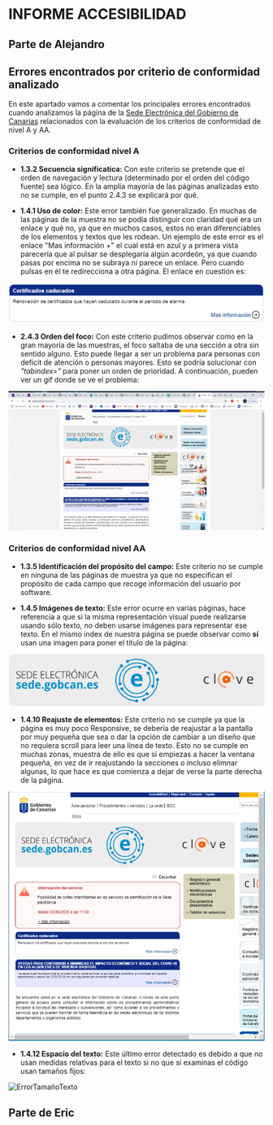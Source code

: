 # INFORME ACCESIBILIDAD

## Parte de Alejandro


## Errores encontrados por criterio de conformidad analizado

En este apartado vamos a comentar los principales errores encontrados cuando analizamos la página de la [Sede Electrónica del Gobierno de Canarias](https://sede.gobcan.es/sede/) relacionados con la evaluación de los criterios de conformidad de nivel A y AA.

### Criterios de conformidad nivel A

- **1.3.2 Secuencia significatica:** Con este criterio se pretende que el orden de navegación y lectura (determinado por el orden del código fuente) sea lógico. En la amplia mayoría de las páginas analizadas esto no se cumple, en el punto 2.4.3 se explicará por qué.

- **1.4.1 Uso de color:** Este error también fue generalizado. En muchas de las páginas de la muestra no se podía distinguir con claridad qué era un enlace y qué no, ya que en muchos casos, estos no eran diferenciables de los elementos y textos que les rodean. Un ejemplo de este error es el enlace "Mas información +" el cual está en azul y a primera vista parecería que al pulsar se desplegaría algún acordeón, ya que cuando pasas por encima no se subraya ni parece un enlace. Pero cuando pulsas en él te redirecciona a otra página. El enlace en cuestión es:

![ErrorColor](../public/media/img/ErrorColor.PNG)

- **2.4.3 Orden del foco:** Con este criterio pudimos observar como en la gran mayoría de las muestras, el foco saltaba de una sección a otra sin sentido alguno. Esto puede llegar a ser un problema para personas con deficit de atención o personas mayores. Esto se podría solucionar con *"tabindex="* para poner un orden de prioridad. A continuación, pueden ver un gif donde se ve el problema:

![ErrorFoco](../public/media/img/ErrorFoco.gif)


### Criterios de conformidad nivel AA

- **1.3.5 Identificación del propósito del campo:** Este criterio no se cumple en ninguna de las páginas de muestra ya que no especifican el propósito de cada campo que recoge información del usuario por software.

- **1.4.5 Imágenes de texto:** Este error ocurre en varias páginas, hace referencia a que si la misma representación visual puede realizarse usando sólo texto, no deben usarse imágenes para representar ese texto. En el mismo index de nuestra página se puede observar como **sí** usan una imagen para poner el título de la página:

![ErrorImagen](../public/media/img/ErrorImagen.PNG)

- **1.4.10 Reajuste de elementos:** Este criterio no se cumple ya que la página es muy poco Responsive, se debería de reajustar a la pantalla por muy pequeña que sea o dar la opción de cambiar a un diseño que no requiera scroll para leer una línea de texto. Esto no se cumple en muchas zonas, muestra de ello es que si empiezas a hacer la ventana pequeña, en vez de ir reajustando la secciones o incluso elimnar algunas, lo que hace es que comienza a dejar de verse la parte derecha de la página.

![ErrorResponsive](../public/media/img/ErrorResponsive.PNG)

- **1.4.12 Espacio del texto:** Este último error detectado es debido a que no usan medidas relativas para el texto si no que si examinas el código usan tamaños fijos:

![ErrorTamañoTexto](../public/media/img/ErrorTamañoTexto.PNG)

## Parte de Eric

